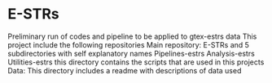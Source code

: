 # E-STRs
Preliminary run of codes and pipeline to be applied to gtex-estrs data
This project include the following repositories 
Main repository: E-STRs
  and 5 subdirectories with self explanatory names
    Pipelines-estrs 
    Analysis-estrs
    Utilities-estrs
      this directory contains the scripts that are used in this projects
    Data: 
      This directory includes a readme with descriptions of data used

